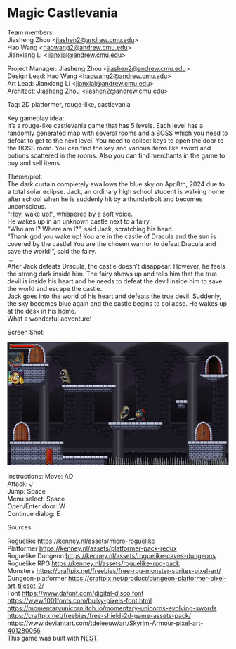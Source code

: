 # Magic Castlevania

Team members:\
Jiasheng Zhou \<jiashen2@andrew.cmu.edu\>\
Hao Wang \<haowang2@andrew.cmu.edu\>\
Jianxiang Li \<jianxial@andrew.cmu.edu\>

Project Manager: Jiasheng Zhou \<jiashen2@andrew.cmu.edu\>\
Design Lead: Hao Wang \<haowang2@andrew.cmu.edu\>\
Art Lead: Jianxiang Li \<jianxial@andrew.cmu.edu\>\
Architect: Jiasheng Zhou \<jiashen2@andrew.cmu.edu\>

Tag: 2D platformer, rouge-like, castlevania

Key gameplay idea: \
It’s a rouge-like castlevania game that has 5 levels. Each level has a randomly generated map with several rooms and a BOSS which you need to defeat to get to the next level. You need to collect keys to open the door to the BOSS room. You can find the key and various items like sword and potions scattered in the rooms. Also you can find merchants in the game to buy and sell items.

Theme/plot: \
The dark curtain completely swallows the blue sky on Apr.8th, 2024 due to a total solar eclipse. Jack, an ordinary high school student is walking home after school when he is suddenly hit by a thunderbolt and becomes unconscious.\
“Hey, wake up!”, whispered by a soft voice.\
He wakes up in an unknown castle next to a fairy.\
“Who am I? Where am I?”, said Jack, scratching his head.\
“Thank god you wake up! You are in the castle of Dracula and the sun is covered by the castle! You are the chosen warrior to defeat Dracula and save the world!”, said the fairy.\
…\
After Jack defeats Dracula, the castle doesn’t disappear. However, he feels the strong dark inside him. The fairy shows up and tells him that the true devil is inside his heart and he needs to defeat the devil inside him to save the world and escape the castle..\
Jack goes into the world of his heart and defeats the true devil. Suddenly, the sky becomes blue again and the castle begins to collapse. He wakes up at the desk in his home.\
What a wonderful adventure!

Screen Shot:

![Screen Shot](screenshot.png)

Instructions:
Move: AD\
Attack: J\
Jump: Space\
Menu select: Space\
Open/Enter door: W\
Continue dialog: E

Sources: 

Roguelike https://kenney.nl/assets/micro-roguelike \
Platformer https://kenney.nl/assets/platformer-pack-redux \
Roguelike Dungeon https://kenney.nl/assets/roguelike-caves-dungeons \
Roguelike RPG https://kenney.nl/assets/roguelike-rpg-pack \
Monsters https://craftpix.net/freebies/free-rpg-monster-sprites-pixel-art/ \
Dungeon-platformer https://craftpix.net/product/dungeon-platformer-pixel-art-tileset-2/ \
Font https://www.dafont.com/digital-disco.font \
https://www.1001fonts.com/bulky-pixels-font.html \
https://momentaryunicorn.itch.io/momentary-unicorns-evolving-swords
https://craftpix.net/freebies/free-shield-2d-game-assets-pack/ \
https://www.deviantart.com/tdeleeuw/art/Skyrim-Armour-pixel-art-401280056 \
This game was built with [NEST](NEST.md).

